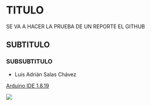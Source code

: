 # TITULO
SE VA A HACER LA PRUEBA DE UN REPORTE EL GITHUB
## SUBTITULO
### SUBSUBTITULO 
- Luis Adrián Salas Chávez

[Arduino IDE 1.8.19](https://www.arduino.cc/en/software)

![](https://github.com/AdrianSalasCh/PRUEBA1/blob/main/automatizaci%C3%B3n-industrial.jpg)


